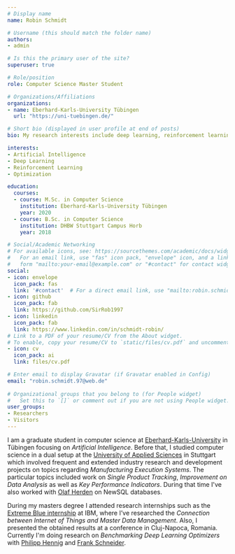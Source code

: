 ```yaml
---
# Display name
name: Robin Schmidt

# Username (this should match the folder name)
authors:
- admin

# Is this the primary user of the site?
superuser: true

# Role/position
role: Computer Science Master Student

# Organizations/Affiliations
organizations:
- name: Eberhard-Karls-University Tübingen
  url: "https://uni-tuebingen.de/"

# Short bio (displayed in user profile at end of posts)
bio: My research interests include deep learning, reinforcement learning and generative models.

interests:
- Artificial Intelligence
- Deep Learning
- Reinforcement Learning
- Optimization

education:
  courses:
  - course: M.Sc. in Computer Science
    institution: Eberhard-Karls-University Tübingen
    year: 2020
  - course: B.Sc. in Computer Science
    institution: DHBW Stuttgart Campus Horb
    year: 2018

# Social/Academic Networking
# For available icons, see: https://sourcethemes.com/academic/docs/widgets/#icons
#   For an email link, use "fas" icon pack, "envelope" icon, and a link in the
#   form "mailto:your-email@example.com" or "#contact" for contact widget.
social:
- icon: envelope
  icon_pack: fas
  link: '#contact'  # For a direct email link, use "mailto:robin.schmidt.97@web.de".
- icon: github
  icon_pack: fab
  link: https://github.com/SirRob1997
- icon: linkedin
  icon_pack: fab
  link: https://www.linkedin.com/in/schmidt-robin/
# Link to a PDF of your resume/CV from the About widget.
# To enable, copy your resume/CV to `static/files/cv.pdf` and uncomment the lines below.  
- icon: cv
  icon_pack: ai
  link: files/cv.pdf

# Enter email to display Gravatar (if Gravatar enabled in Config)
email: "robin.schmidt.97@web.de"
  
# Organizational groups that you belong to (for People widget)
#   Set this to `[]` or comment out if you are not using People widget.  
user_groups:
- Researchers
- Visitors
---
```


I am a graduate student in computer science at [Eberhard-Karls-University](https://uni-tuebingen.de/) in Tübingen focusing on *Artificial Intelligence*. Before that, I studied computer science in a dual setup at the [University of Applied Sciences](https://www.dhbw-stuttgart.de/home/) in Stuttgart which involved frequent and extended industry research and development projects on topics regarding *Manufacturing Execution Systems*. The particular topics included work on *Single Product Tracking*, _Improvement on Data Analysis_ as well as _Key Performance Indicators_. During that time I've also worked with [Olaf Herden](https://expertenservice.dhbw-stuttgart.de/experteninnen-technik/informatik/olaf-herden/) on NewSQL databases.
                                                                                                                                                                                                                                                                                                                          

During my masters degree I attended research internships such as the [Extreme Blue internship](https://www.ibm.com/employment/extremeblue/) at IBM, where I’ve researched the _Connection between Internet of Things and Master Data Management_. Also, I presented the obtained results at a conference in Cluj-Napoca, Romania. Currently I'm doing research on *Benchmarking Deep Learning Optimizers* with [Philipp Hennig](https://uni-tuebingen.de/en/faculties/faculty-of-science/departments/computer-science/lehrstuehle/methods-of-machine-learning/personen/philipp-hennig/) and [Frank Schneider](https://fsschneider.netlify.com/).
                                                                 
